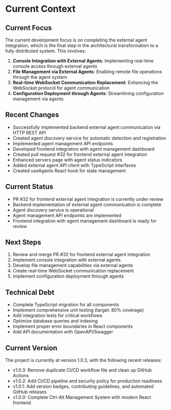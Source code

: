 # Current Context

## Current Focus

The current development focus is on completing the external agent integration, which is the final step in the architectural transformation to a fully distributed system. This involves:

1. **Console Integration with External Agents**: Implementing real-time console access through external agents
2. **File Management via External Agents**: Enabling remote file operations through the agent system
3. **Real-time WebSocket Communication Replacement**: Enhancing the WebSocket protocol for agent communication
4. **Configuration Deployment through Agents**: Streamlining configuration management via agents

## Recent Changes

- Successfully implemented backend external agent communication via HTTP REST API
- Created agent discovery service for automatic detection and registration
- Implemented agent management API endpoints
- Developed frontend integration with agent management dashboard
- Created pull request #32 for frontend external agent integration
- Enhanced servers page with agent status indicators
- Added external agent API client with TypeScript interfaces
- Created useAgents React hook for state management

## Current Status

- PR #32 for frontend external agent integration is currently under review
- Backend implementation of external agent communication is complete
- Agent discovery service is operational
- Agent management API endpoints are implemented
- Frontend integration with agent management dashboard is ready for review

## Next Steps

1. Review and merge PR #32 for frontend external agent integration
2. Implement console integration with external agents
3. Develop file management capabilities via external agents
4. Create real-time WebSocket communication replacement
5. Implement configuration deployment through agents

## Technical Debt

- Complete TypeScript migration for all components
- Implement comprehensive unit testing (target: 80% coverage)
- Add integration tests for critical workflows
- Optimize database queries and indexing
- Implement proper error boundaries in React components
- Add API documentation with OpenAPI/Swagger

## Current Version

The project is currently at version 1.0.3, with the following recent releases:
- v1.0.3: Remove duplicate CI/CD workflow file and clean up GitHub Actions
- v1.0.2: Add CI/CD pipeline and security policy for production readiness
- v1.0.1: Add version badges, contributing guidelines, and automated GitHub releases
- v1.0.0: Complete Ctrl-Alt Management System with modern React frontend